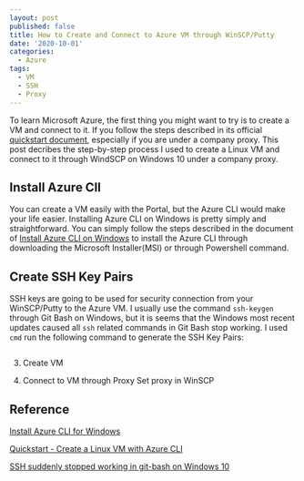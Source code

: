 ```yaml
---
layout: post
published: false
title: How to Create and Connect to Azure VM through WinSCP/Putty
date: '2020-10-01'
categories:
  - Azure
tags:
  - VM
  - SSH
  - Proxy
---
```

To learn Microsoft Azure, the first thing you might want to try is to create a VM and connect to it. If you follow the steps described in its official [quickstart document](https://docs.microsoft.com/en-us/azure/virtual-machines/windows/quick-create-cli), especially if you are under a company proxy. This post decribes the step-by-step process I used to create a Linux VM and connect to it through WindSCP on Windows 10 under a company proxy. 
<!--more-->

## Install Azure ClI
You can create a VM easily with the Portal, but the Azure CLI would make your life easier. Installing Azure CLI on Windows is pretty simply and straightforward. You can simply follow the steps described in the document of [Install Azure CLI on Windows](https://docs.microsoft.com/en-us/cli/azure/install-azure-cli-windows?tabs=azure-cli) to install the Azure CLI through downloading the Microsoft Installer(MSI) or through Powershell command.
   
## Create SSH Key Pairs
SSH keys are going to be used for security connection from your WinSCP/Putty to the Azure VM. I usually use the command `ssh-keygen` through Git Bash on Windows, but it is seems that the Windows most recent updates caused all `ssh` related commands in Git Bash stop working. I used `cmd` run the following command to generate the SSH Key Pairs:
```cmd

```

3. Create VM

4. Connect to VM through Proxy
   Set proxy in WinSCP

## Reference
[Install Azure CLI for Windows](https://docs.microsoft.com/en-us/cli/azure/install-azure-cli-windows?tabs=azure-cli)

[Quickstart - Create a Linux VM with Azure CLI](https://docs.microsoft.com/en-us/azure/virtual-machines/windows/quick-create-cli)

[SSH suddenly stopped working in git-bash on Windows 10](https://superuser.com/questions/1496843/ssh-suddenly-stopped-working-in-git-bash-on-windows-10)
